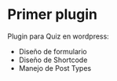 # Primer plugin

Plugin para Quiz en wordpress:
* Diseño de formulario
* Diseño de Shortcode
* Manejo de Post Types
